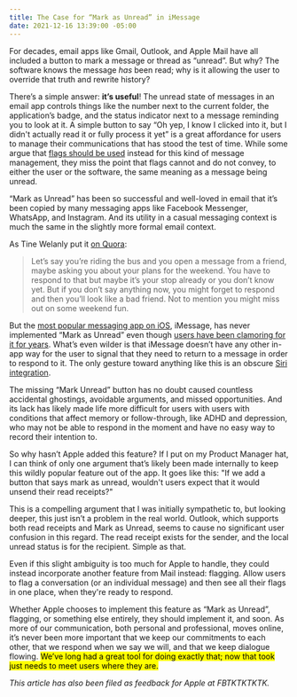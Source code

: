 ```yaml
---
title: The Case for “Mark as Unread” in iMessage
date: 2021-12-16 13:39:00 -05:00
---
```


For decades, email apps like Gmail, Outlook, and Apple Mail have all included a button to mark a message or thread as “unread”. But why? The software knows the message *has* been read; why is it allowing the user to override that truth and rewrite history?

There’s a simple answer: **it’s useful**! The unread state of messages in an email app controls things like the number next to the current folder, the application’s badge, and the status indicator next to a message reminding you to look at it. A simple button to say “Oh yep, I know I clicked into it, but I didn't actually read it or fully process it yet” is a great affordance for users to manage their communications that has stood the test of time. While some argue that [flags should be used](https://www.forbes.com/sites/forbestechcouncil/2018/07/11/how-mark-as-unread-is-making-you-drop-the-ball/?sh=1dda8b98389e) instead for this kind of message management, they miss the point that flags cannot and do not convey, to either the user or the software, the same meaning as a message being unread.

“Mark as Unread” has been so successful and well-loved in email that it’s been copied by many messaging apps like Facebook Messenger, WhatsApp, and Instagram. And its utility in a casual messaging context is much the same in the slightly more formal email context.

As Tine Welanly put it [on Quora](https://www.quora.com/What-is-the-point-of-having-mark-as-unread-option-in-Facebook-messenger):

> Let’s say you’re riding the bus and you open a message from a friend, maybe asking you about your plans for the weekend. You have to respond to that but maybe it’s your stop already or you don’t know yet. But if you don’t say anything now, you might forget to respond and then you’ll look like a bad friend. Not to mention you might miss out on some weekend fun.

But the [most popular messaging app on iOS](https://www.wsj.com/articles/why-apples-imessage-is-winning-teens-dread-the-green-text-bubble-11641618009), iMessage, has never implemented “Mark as Unread” even though [users have been clamoring for it for years](https://twitter.com/search?q=%22mark%20as%20unread%22%20imessage&src=typed_query&f=live). What’s even wilder is that iMessage doesn’t have any other in-app way for the user to signal that they need to return to a message in order to respond to it. The only gesture toward anything like this is an obscure [Siri integration](https://support.apple.com/en-us/HT205890).

The missing “Mark Unread” button has no doubt caused countless accidental ghostings, avoidable arguments, and missed opportunities. And its lack has likely made life more difficult for users with users with conditions that affect memory or follow-through, like ADHD and depression, who may not be able to respond in the moment and have no easy way to record their intention to.

So why hasn’t Apple added this feature? If I put on my Product Manager hat, I can think of only one argument that’s likely been made internally to keep this wildly popular feature out of the app. It goes like this: "If we add a button that says mark as unread, wouldn't users expect that it would unsend their read receipts?"

This is a compelling argument that I was initially sympathetic to, but looking deeper, this just isn’t a problem in the real world. Outlook, which supports both read receipts and Mark as Unread, seems to cause no significant user confusion in this regard. The read receipt exists for the sender, and the local unread status is for the recipient. Simple as that.

Even if this slight ambiguity is too much for Apple to handle, they could instead incorporate another feature from Mail instead: flagging. Allow users to flag a conversation (or an individual message) and then see all their flags in one place, when they're ready to respond.

Whether Apple chooses to implement this feature as “Mark as Unread”, flagging, or something else entirely, they should implement it, and soon. As more of our communication, both personal and professional, moves online, it’s never been more important that we keep our commitments to each other, that we respond when we say we will, and that we keep dialogue flowing. <mark>We’ve long had a great tool for doing exactly that; now that took just needs to meet users where they are.</mark>

*This article has also been filed as feedback for Apple at FBTKTKTKTK.*